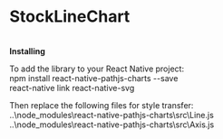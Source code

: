 # StockLineChart
<br>
<b>Installing</b>
<p>To add the library to your React Native project:
<br>npm install react-native-pathjs-charts --save
<br>react-native link react-native-svg
<p>
Then replace the following files for style transfer:
<br>..\node_modules\react-native-pathjs-charts\src\Line.js
<br>..\node_modules\react-native-pathjs-charts\src\Axis.js
